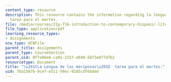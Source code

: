 ```yaml
---
content_type: resource
description: This resource contains the information regarding la lengua de las mariposas
  tarea para el martes.
file: /media/courses/21g-716-introduction-to-contemporary-hispanic-literature-spring-2005/78a1587b9cefe51159ec0185cdf6bded_MIT21G_716S05_rivas_quest.pdf
file_type: application/pdf
learning_resource_types:
- Assignments
ocw_type: OCWFile
parent_title: Assignments
parent_type: CourseSection
parent_uid: 0f7a06e8-ca91-215f-e849-5bf3e6f7d7b2
resourcetype: Document
title: "\u201CLa Lengua de las mariposas\u201D  tarea para el martes:"
uid: 78a1587b-9cef-e511-59ec-0185cdf6bded
---
```

